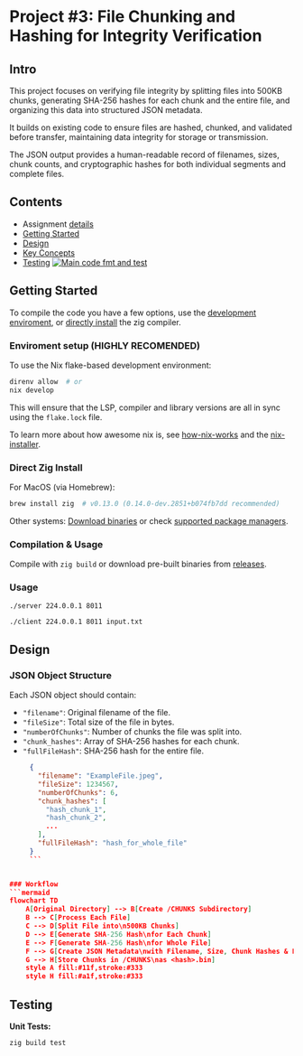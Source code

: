 # Project #3: File Chunking and Hashing for Integrity Verification

## Intro

This project focuses on verifying file integrity by splitting files into 500KB chunks, generating SHA-256 hashes for each chunk and the entire file, and organizing this data into structured JSON metadata. 

It builds on existing code to ensure files are hashed, chunked, and validated before transfer, maintaining data integrity for storage or transmission. 

The JSON output provides a human-readable record of filenames, sizes, chunk counts, and cryptographic hashes for both individual segments and complete files.


## Contents
- Assignment [details](ASSIGNMENT.md)
- [Getting Started](#getting-started)
- [Design](#design)
- [Key Concepts](#key-concepts)
- [Testing](#testing) [![Main code fmt and test](https://github.com/CSE-5462-OSU-Spring2025/lab3-jLevere/actions/workflows/main.yaml/badge.svg)](https://github.com/CSE-5462-OSU-Spring2025/lab3-jLevere/actions/workflows/main.yaml)


## Getting Started


To compile the code you have a few options, use the [development enviroment](#enviroment-setup), or [directly install](#direct-zig-install) the zig compiler.

### Enviroment setup (HIGHLY RECOMENDED)

To use the Nix flake-based development environment:
```bash
direnv allow  # or
nix develop
```

This will ensure that the LSP, compiler and library versions are all in sync using the `flake.lock` file.

To learn more about how awesome nix is, see [how-nix-works](https://nixos.org/guides/how-nix-works/) and the [nix-installer](https://github.com/DeterminateSystems/nix-installer).

### Direct Zig Install

For MacOS (via Homebrew):
```bash
brew install zig  # v0.13.0 (0.14.0-dev.2851+b074fb7dd recommended)
```
Other systems: [Download binaries](https://ziglang.org/learn/getting-started/) or check [supported package managers](https://github.com/ziglang/zig/wiki/Install-Zig-from-a-Package-Manager).

### Compilation & Usage

Compile with `zig build` or download pre-built binaries from [releases](https://github.com/CSE-5462-OSU-Spring2025/lab3-jLevere/releases/latest/).

### Usage


```
./server 224.0.0.1 8011
```

```
./client 224.0.0.1 8011 input.txt
```

## Design

### JSON Object Structure
Each JSON object should contain:
- `"filename"`: Original filename of the file.
- `"fileSize"`: Total size of the file in bytes.
- `"numberOfChunks"`: Number of chunks the file was split into.
- `"chunk_hashes"`: Array of SHA-256 hashes for each chunk.
- `"fullFileHash"`: SHA-256 hash for the entire file.

```json
     {
       "filename": "ExampleFile.jpeg",
       "fileSize": 1234567,
       "numberOfChunks": 6,
       "chunk_hashes": [
         "hash_chunk_1",
         "hash_chunk_2",
         ...
       ],
       "fullFileHash": "hash_for_whole_file"
     }
     ```


### Workflow
```mermaid
flowchart TD
    A[Original Directory] --> B[Create /CHUNKS Subdirectory]
    B --> C[Process Each File]
    C --> D[Split File into\n500KB Chunks]
    D --> E[Generate SHA-256 Hash\nfor Each Chunk]
    E --> F[Generate SHA-256 Hash\nfor Whole File]
    F --> G[Create JSON Metadata\nwith Filename, Size, Chunk Hashes & Full Hash]
    G --> H[Store Chunks in /CHUNKS\nas <hash>.bin]
    style A fill:#11f,stroke:#333
    style H fill:#a1f,stroke:#333
```

## Testing
**Unit Tests:**
```bash
zig build test
```

